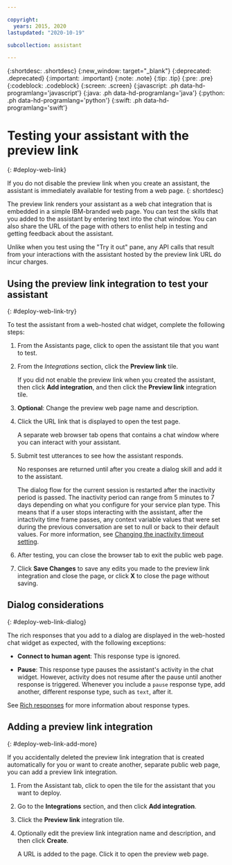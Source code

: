 ```yaml
---

copyright:
  years: 2015, 2020
lastupdated: "2020-10-19"

subcollection: assistant

---
```


{:shortdesc: .shortdesc}
{:new_window: target="_blank"}
{:deprecated: .deprecated}
{:important: .important}
{:note: .note}
{:tip: .tip}
{:pre: .pre}
{:codeblock: .codeblock}
{:screen: .screen}
{:javascript: .ph data-hd-programlang='javascript'}
{:java: .ph data-hd-programlang='java'}
{:python: .ph data-hd-programlang='python'}
{:swift: .ph data-hd-programlang='swift'}

# Testing your assistant with the preview link
{: #deploy-web-link}

If you do not disable the preview link when you create an assistant, the assistant is immediately available for testing from a web page.
{: shortdesc}

The preview link renders your assistant as a web chat integration that is embedded in a simple IBM-branded web page. You can test the skills that you added to the assistant by entering text into the chat window. You can also share the URL of the page with others to enlist help in testing and getting feedback about the assistant.

Unlike when you test using the "Try it out" pane, any API calls that result from your interactions with the assistant hosted by the preview link URL do incur charges.

## Using the preview link integration to test your assistant
{: #deploy-web-link-try}

To test the assistant from a web-hosted chat widget, complete the following steps:

1.  From the Assistants page, click to open the assistant tile that you want to test.

1.  From the *Integrations* section, click the **Preview link** tile.

    If you did not enable the preview link when you created the assistant, then click **Add integration**, and then click the **Preview link** integration tile.

1.  **Optional**: Change the preview web page name and description.

1.  Click the URL link that is displayed to open the test page.

    A separate web browser tab opens that contains a chat window where you can interact with your assistant.

1.  Submit test utterances to see how the assistant responds.

    No responses are returned until after you create a dialog skill and add it to the assistant.

    The dialog flow for the current session is restarted after the inactivity period is passed. The inactivity period can range from 5 minutes to 7 days depending on what you configure for your service plan type. This means that if a user stops interacting with the assistant, after the intactivity time frame passes, any context variable values that were set during the previous conversation are set to null or back to their default values. For more information, see [Changing the inactivity timeout setting](/docs/assistant?topic=assistant-assistant-settings#assistant-settings-change-timeout).

1.  After testing, you can close the browser tab to exit the public web page.

1.  Click **Save Changes** to save any edits you made to the preview link integration and close the page, or click **X** to close the page without saving.

## Dialog considerations
{: #deploy-web-link-dialog}

The rich responses that you add to a dialog are displayed in the web-hosted chat widget as expected, with the following exceptions:

- **Connect to human agent**: This response type is ignored.

- **Pause**: This response type pauses the assistant's activity in the chat widget. However, activity does not resume after the pause until another response is triggered. Whenever you include a `pause` response type, add another, different response type, such as `text`, after it.

See [Rich responses](/docs/assistant?topic=assistant-dialog-overview#dialog-overview-multimedia) for more information about response types.

## Adding a preview link integration
{: #deploy-web-link-add-more}

If you accidentally deleted the preview link integration that is created automatically for you or want to create another, separate public web page, you can add a preview link integration.

1.  From the Assistant tab, click to open the tile for the assistant that you want to deploy.

1.  Go to the **Integrations** section, and then click **Add integration**.

1.  Click the **Preview link** integration tile.

1.  Optionally edit the preview link integration name and description, and then click **Create**.

    A URL is added to the page. Click it to open the preview web page.
